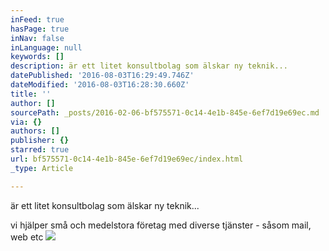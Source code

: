 ```yaml
---
inFeed: true
hasPage: true
inNav: false
inLanguage: null
keywords: []
description: är ett litet konsultbolag som älskar ny teknik...
datePublished: '2016-08-03T16:29:49.746Z'
dateModified: '2016-08-03T16:28:30.660Z'
title: ''
author: []
sourcePath: _posts/2016-02-06-bf575571-0c14-4e1b-845e-6ef7d19e69ec.md
via: {}
authors: []
publisher: {}
starred: true
url: bf575571-0c14-4e1b-845e-6ef7d19e69ec/index.html
_type: Article

---
```

är ett litet konsultbolag som älskar ny teknik...

vi hjälper små och medelstora företag med diverse tjänster - såsom mail, web etc
![](https://the-grid-user-content.s3-us-west-2.amazonaws.com/e8ac9074-5efe-4b39-91d6-fa7bf7a6232e.gif)
